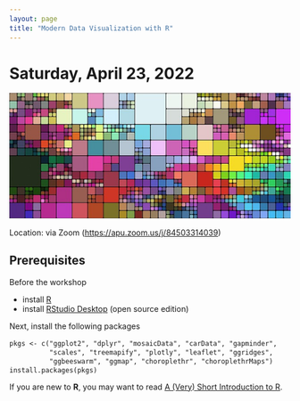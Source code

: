 ```yaml
---
layout: page
title: "Modern Data Visualization with R"
---
```

# Saturday, April 23, 2022
![](mosaic.jpg)

Location: via Zoom (https://apu.zoom.us/j/84503314039)

## Prerequisites
Before the workshop
* install [R](https://cran.r-project.org/)
* install [RStudio Desktop](https://www.rstudio.com/products/rstudio/download/) (open source edition)

Next, install the following packages
```
pkgs <- c("ggplot2", "dplyr", "mosaicData", "carData", "gapminder", 
          "scales", "treemapify", "plotly", "leaflet", "ggridges",
          "ggbeeswarm", "ggmap", "choroplethr", "choroplethrMaps")
install.packages(pkgs)
```

If you are new to **R**, you may want to read [A (Very) Short Introduction to R](https://cran.r-project.org/doc/contrib/Torfs+Brauer-Short-R-Intro.pdf).



